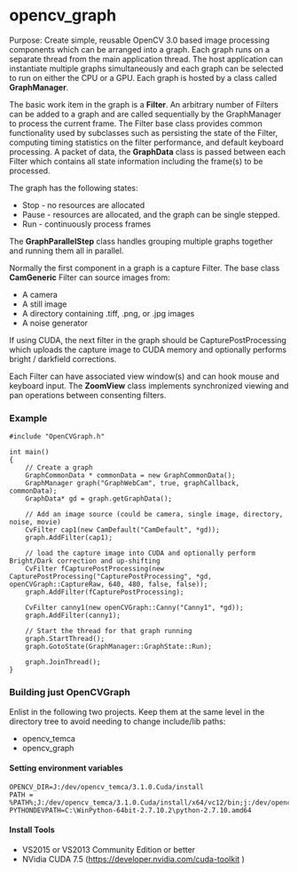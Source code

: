 # opencv_graph

Purpose: Create simple, reusable OpenCV 3.0 based image processing components which can be arranged into a graph. Each graph runs on a separate thread from the main application thread. The host application can instantiate multiple graphs simultaneously and each graph can be selected to run on either the CPU or a GPU.  Each graph is hosted by a class called **GraphManager**.  

The basic work item in the graph is a **Filter**.  An arbitrary number of Filters can be added to a graph and are called sequentially by the GraphManager to process the current frame.  The Filter base class provides common functionality used by subclasses such as persisting the state of the Filter, computing timing statistics on the filter performance, and default keyboard processing.  A packet of data, the **GraphData** class is passed between each Filter which contains all state information including the frame(s) to be processed. 

The graph has the following states:  
- Stop - no resources are allocated  
- Pause - resources are allocated, and the graph can be single stepped.  
- Run - continuously process frames  

The **GraphParallelStep** class handles grouping multiple graphs together and running them all in parallel.  

Normally the first component in a graph is a capture Filter.  The base class **CamGeneric** Filter can source images from:  
- A camera  
- A still image  
- A directory containing .tiff, .png, or .jpg images  
- A noise generator  

If using CUDA, the next filter in the graph should be CapturePostProcessing which uploads the capture image to CUDA memory and optionally performs bright / darkfield
corrections.

Each Filter can have associated view window(s) and can hook mouse and keyboard input. The **ZoomView** class implements synchronized viewing and pan operations between consenting filters.


### Example


    #include "OpenCVGraph.h"
    
    int main()
    {
        // Create a graph
        GraphCommonData * commonData = new GraphCommonData();
        GraphManager graph("GraphWebCam", true, graphCallback, commonData);
        GraphData* gd = graph.getGraphData();
    
        // Add an image source (could be camera, single image, directory, noise, movie)
        CvFilter cap1(new CamDefault("CamDefault", *gd));
        graph.AddFilter(cap1);
    
        // load the capture image into CUDA and optionally perform Bright/Dark correction and up-shifting
        CvFilter fCapturePostProcessing(new CapturePostProcessing("CapturePostProcessing", *gd, openCVGraph::CaptureRaw, 640, 480, false, false));
        graph.AddFilter(fCapturePostProcessing);

        CvFilter canny1(new openCVGraph::Canny("Canny1", *gd));
        graph.AddFilter(canny1);
    
        // Start the thread for that graph running
        graph.StartThread();
        graph.GotoState(GraphManager::GraphState::Run);
    
        graph.JoinThread();
    }
 
### Building just OpenCVGraph
Enlist in the following two projects.  Keep them at the same level in the directory tree to avoid needing to change include/lib paths:

- opencv_temca
- opencv_graph    

#### Setting environment variables


    OPENCV_DIR=J:/dev/opencv_temca/3.1.0.Cuda/install
    PATH = %PATH%;J:/dev/opencv_temca/3.1.0.Cuda/install/x64/vc12/bin;j:/dev/opencv_graph/
    PYTHONDEVPATH=C:\WinPython-64bit-2.7.10.2\python-2.7.10.amd64


#### Install Tools

- VS2015 or VS2013 Community Edition or better
- NVidia CUDA 7.5 (https://developer.nvidia.com/cuda-toolkit )
